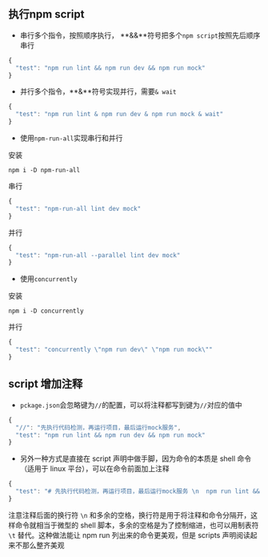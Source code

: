 

## 执行npm script

- 串行多个指令，按照顺序执行， **&&**符号把多个`npm script`按照先后顺序串行

```js
{
  "test": "npm run lint && npm run dev && npm run mock"
}
```

- 并行多个指令，**&**符号实现并行，需要`& wait`

```js
{
  "test": "npm run lint & npm run dev & npm run mock & wait"
}
```

- 使用`npm-run-all`实现串行和并行

安装

```shell
npm i -D npm-run-all
```

串行

```js
{
  "test": "npm-run-all lint dev mock"
}
```

并行

```js
{
  "test": "npm-run-all --parallel lint dev mock"
}
```

- 使用`concurrently`

安装

```shell
npm i -D concurrently
```

并行

```js
{
  "test": "concurrently \"npm run dev\" \"npm run mock\""
}
```

## script 增加注释

- `pckage.json`会忽略键为`//`的配置，可以将注释都写到键为`//`对应的值中

```js
{
  "//": "先执行代码检测，再运行项目，最后运行mock服务",
  "test": "npm run lint && npm run dev && npm run mock"
}
```

- 另外一种方式是直接在 script 声明中做手脚，因为命令的本质是 shell 命令（适用于 linux 平台），可以在命令前面加上注释

```js
{
  "test": "# 先执行代码检测，再运行项目，最后运行mock服务 \n  npm run lint && npm run dev && npm run mock"
}
```

注意注释后面的换行符 `\n` 和多余的空格，换行符是用于将注释和命令分隔开，这样命令就相当于微型的 shell 脚本，多余的空格是为了控制缩进，也可以用制表符 `\t` 替代。这种做法能让 npm run 列出来的命令更美观，但是 scripts 声明阅读起来不那么整齐美观

